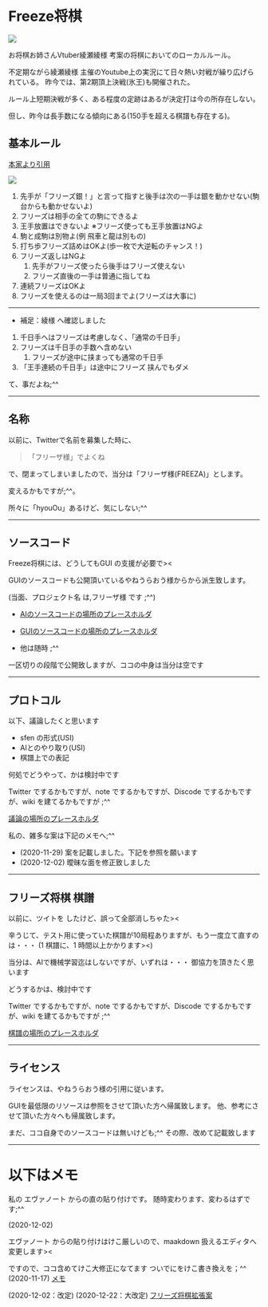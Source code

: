 # Freeze将棋

<img src="./material/267677b9.jpg" />

お将棋お姉さんVtuber綾瀬綾様 考案の将棋においてのローカルルール。

不定期ながら綾瀬綾様 主催のYoutube上の実況にて日々熱い対戦が繰り広げられている。
昨今では、第2期頂上決戦(氷王)も開催された。

ルール上短期決戦が多く、ある程度の定跡はあるが決定打は今の所存在しない。

但し、昨今は長手数になる傾向にある(150手を超える棋譜も存在する)。

## 基本ルール

 [本家より引用](http://freeze.blog.jp)


 <img src="./material/8c3e6994-s.jpg" />

1. 先手が「フリーズ銀！」と言って指すと後手は次の一手は銀を動かせない(駒台からも動かせないよ)
1. フリーズは相手の全ての駒にできるよ
1. 王手放置はできないよ ※フリーズ使っても王手放置はNGよ
1. 駒と成駒は別物よ(例 飛車と龍は別もの)
1. 打ち歩フリーズ詰めはOKよ(歩一枚で大逆転のチャンス！)
1. フリーズ返しはNGよ
    1. 先手がフリーズ使ったら後手はフリーズ使えない
    1. フリーズ直後の一手は普通に指してね
1. 連続フリーズはOKよ
1. フリーズを使えるのは一局3回までよ(フリーズは大事に)
---

* 補足：綾様 へ確認しました
1. 千日手へはフリーズは考慮しなく、「通常の千日手」
1. フリーズは千日手の手数へ含めない
    1. フリーズが途中に挟まっても通常の千日手
1. 「王手連続の千日手」は途中にフリーズ	挟んでもダメ

て、事だよね;^^

---

## 名称
以前に、Twitterで名前を募集した時に、

> 「フリーザ様」でよくね

で、閉まってしまいましたので、当分は「フリーザ様(FREEZA)」とします。

変えるかもですが;^^。

所々に「hyouOu」あるけど、気にしない;^^

---

## ソースコード

Freeze将棋には、どうしてもGUI の支援が必要で><

GUIのソースコードも公開頂いているやねうらおう様からから派生致します。

(当面、プロジェクト名 は,フリーザ様 です ;^^)

* [AIのソースコードの場所のプレースホルダ](https://github.com/wakatsuki-moe/FREEZA_AI)

* [GUIのソースコードの場所のプレースホルダ](https://github.com/wakatsuki-moe/FREEZA_GUI)

* 他は随時 ;^^

一区切りの段階で公開致しますが、ココの中身は当分は空です

---

## プロトコル

以下、議論したくと思います

* sfen の形式(USI)
* AIとのやり取り(USI)
* 棋譜上での表記

何処でどうやって、かは検討中です

Twitter でするかもですが、note でするかもですが、Discode でするかもですが、wiki を建てるかもですが ;^^

 [議論の場所のプレースホルダ](no_plane)


私の、雑多な案は下記のメモへ;^^

* (2020-11-29)
 案を記載しました。下記を参照を願います
* (2020-12-02)
曖昧な面を修正致しました

---
## フリーズ将棋 棋譜

以前に、ツイトを したけど、誤って全部消しちゃた><

辛うじて、テスト用に使っていた棋譜が10局程ありますが、もう一度立て直すのは・・・
(1 棋譜に、1 時間以上かかります><)

当分は、AIで機械学習迄はしないですが、いずれは・・・
御協力を頂きたく思います

どうするかは、検討中です

Twitter でするかもですが、note でするかもですが、Discode でするかもですが、wiki を建てるかもですが ;^^

[棋譜の場所のプレースホルダ](no_plane)

---
## ライセンス

ライセンスは、やねうらおう様の引用に従います。

GUIを最低限のリソースは参照をさせて頂いた方へ帰属致します。
他、参考にさせて頂いた方々へも帰属致します。

まだ、ココ自身でのソースコードは無いけども;^^
その際、改めて記載致します

---

# 以下はメモ

私の エヴァノート からの直の貼り付けです。
随時変わります、変わるはずです;^^

(2020-12-02)

エヴァノート からの貼り付けはけこ厳しいので、maakdown 扱えるエディタへ変更します><

ですので、ココ含めてけこ大修正になてます
ついでにをけこ書き換えを；^^
(2020-11-17)  [メモ](./docs/memo.md)

(2020-12-02：改定)
(2020-12-22：大改定)  [フリーズ将棋拡張案](docs/usi_sfen.md)
